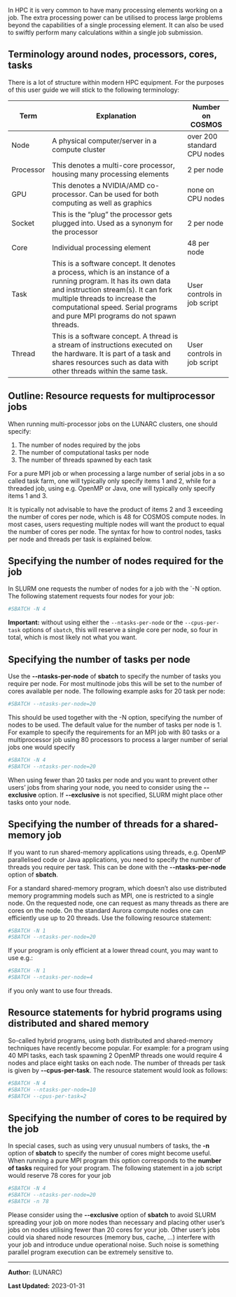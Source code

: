 In HPC it is very common to have many processing elements working on a job. The extra processing power can be utilised to process large problems beyond the capabilities of a single processing element. It can also be used to swiftly perform many calculations within a single job submission.

## Terminology around nodes, processors, cores, tasks

There is a lot of structure within modern HPC equipment. For the purposes of this user guide we will stick to the following terminology:

| Term | Explanation | Number on COSMOS |
|-----------|---------------------------------|-----------------------------|
| Node | A physical computer/server in a compute cluster | over 200 standard CPU nodes|
| Processor | This denotes a multi-core processor, housing many processing elements | 2 per node |
| GPU | This denotes a NVIDIA/AMD co-processor. Can be used for both computing as well as graphics | none on CPU nodes| 
| Socket | This is the “plug” the processor gets plugged into.  Used as a synonym for the processor | 2 per node |
| Core | Individual processing element | 48 per node |
| Task | This is a software concept.  It denotes a process, which is an instance of a running program.  It has its own data and instruction stream(s).  It can fork multiple threads to increase the computational speed.  Serial programs and pure MPI programs do not spawn threads. | User controls in job script |
| Thread | This is a software concept.  A thread is a stream of instructions executed on the hardware.  It is part of a task and shares resources such as  data with other threads within the same task. | User controls in job script |

## Outline: Resource requests for multiprocessor jobs

When running multi-processor jobs on the LUNARC clusters, one should specify:

 1.  The number of nodes required by the jobs
 2.  The number of computational tasks per node
 3.  The number of threads spawned by each task

For a pure MPI job or when processing a large number of serial jobs in a so called task farm, one will typically only specify items 1 and 2, while for a threaded job, using e.g. OpenMP or Java, one will typically only specify items 1 and 3.

It is typically not advisable to have the product of items 2 and 3 exceeding the number of cores per node, which is 48 for COSMOS compute nodes. In most cases, users requesting multiple nodes will want the product to equal the number of cores per node. The syntax for how to control nodes,
tasks per node and threads per task is explained below.

## Specifying the number of nodes required for the job

In SLURM one requests the number of nodes for a job with the `-N option. The following statement requests four nodes for your job:

```bash
#SBATCH -N 4
```

**Important:** without using either the `--ntasks-per-node` or the `--cpus-per-task` options of `sbatch`, this will reserve a single core per node, so four in total, which is most likely not what you want.

## Specifying the number of tasks per node

Use the **--ntasks-per-node** of **sbatch** to specify the number of tasks you require per node. For most multinode jobs this will be set to the number of cores available per node. The following example asks for 20 task per node:

```bash
#SBATCH --ntasks-per-node=20
```

This should be used together with the -N option, specifying the number of nodes to be used. The default value for the number of tasks per node is 1. For example to specify the requirements for an MPI job with 80 tasks or a multiprocessor job using 80 processors to process a larger number of serial jobs one would specify

```bash
#SBATCH -N 4
#SBATCH --ntasks-per-node=20
```

When using fewer than 20 tasks per node and you want to prevent other users’ jobs from sharing your node, you need to consider using the **--exclusive** option. If **--exclusive** is not specified, SLURM might place other tasks onto your node.

## Specifying the number of threads for a shared-memory job

If you want to run shared-memory applications using threads, e.g. OpenMP parallelised code or Java applications, you need to specify the number of threads you require per task. This can be done with the **--ntasks-per-node** option of **sbatch**.

For a standard shared-memory program, which doesn’t also use distributed memory programming models such as MPI, one is restricted to a single node. On the requested node, one can request as many threads as there are cores on the node. On the standard Aurora compute nodes one can efficiently use up to 20 threads. Use the following resource statement:

```bash
#SBATCH -N 1
#SBATCH --ntasks-per-node=20
```

If your program is only efficient at a lower thread count, you may want to use e.g.:

```bash
#SBATCH -N 1
#SBATCH --ntasks-per-node=4
```

if you only want to use four threads. 

## Resource statements for hybrid programs using distributed and shared memory 

So-called hybrid programs, using both distributed and shared-memory techniques have recently become popular. For example: for a program using 40 MPI tasks, each task spawning 2 OpenMP threads one would require 4 nodes and place eight tasks on each node. The number of threads per task is given by **--cpus-per-task**. The resource statement would look as follows:

```bash
#SBATCH -N 4
#SBATCH --ntasks-per-node=10
#SBATCH --cpus-per-task=2
```

## Specifying the number of cores to be required by the job

In special cases, such as using very unusual numbers of tasks, the **-n** option of **sbatch** to specify the number of cores might become useful. When running a pure MPI program this option corresponds to the **number of tasks** required for your program. The following statement in a job script would reserve 78 cores for your job

```bash
#SBATCH -N 4
#SBATCH --ntasks-per-node=20
#SBATCH -n 78
```

Please consider using the **--exclusive** option of **sbatch** to avoid SLURM spreading your job on more nodes than necessary and placing other user’s jobs on nodes utilising fewer than 20 cores for your job. Other user’s jobs could via shared node resources (memory bus, cache, …) interfere with your job and introduce undue operational noise. Such noise is something parallel program execution can be extremely sensitive to.

---

**Author:**
(LUNARC)

**Last Updated:**
2023-01-31

